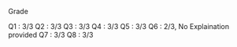 Grade

Q1 : 3/3
Q2 : 3/3
Q3 : 3/3
Q4 : 3/3
Q5 : 3/3
Q6 : 2/3, No Explaination provided
Q7 : 3/3
Q8 : 3/3
